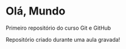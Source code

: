 # Olá, Mundo
 Primeiro repositório do curso Git e GitHub
 
 Repositório criado durante uma aula gravada!